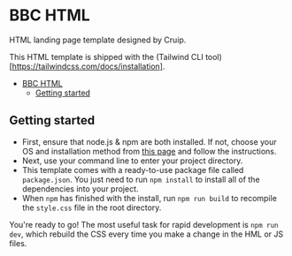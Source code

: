 # BBC HTML

HTML landing page template designed by Cruip.

This HTML template is shipped with the (Tailwind CLI tool)[https://tailwindcss.com/docs/installation].

- [BBC HTML](#bbc-html)
  - [Getting started](#getting-started)

## Getting started

- First, ensure that node.js & npm are both installed. If not, choose your OS and installation method from [this page](https://nodejs.org/en/download/package-manager/) and follow the instructions.
- Next, use your command line to enter your project directory.
- This template comes with a ready-to-use package file called `package.json`. You just need to run `npm install` to install all of the dependencies into your project.
- When `npm` has finished with the install, run `npm run build` to recompile the `style.css` file in the root directory.

You're ready to go! The most useful task for rapid development is `npm run dev`, which rebuild the CSS every time you make a change in the HML or JS files.
